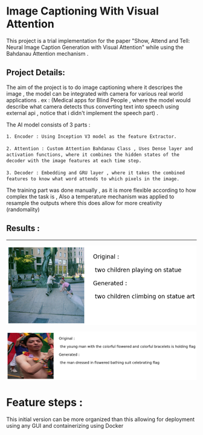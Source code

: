 # Image Captioning With Visual Attention

This project is a trial implementation for the paper "Show, Attend and Tell: Neural Image Caption Generation with Visual Attention" while using the Bahdanau Attention mechanism .

## Project Details:

The aim of the project is to do image captioning where it descripes the image , the model can be integrated with camera for various real world applications . ex : (Medical apps for Blind People , where the model would describe what camera detects thus converting text into speech using external api , notice that i didn't implement the speech part) .

The AI model consists of 3 parts :

    1. Encoder : Using Inception V3 model as the feature Extractor.

    2. Attention : Custom Attention Bahdanau Class , Uses Dense layer and activation functions, where it combines the hidden states of the decoder with the image features at each time step.

    3. Decoder : Embedding and GRU layer , where it takes the combined features to know what word attends to which pixels in the image.

The training part was done manually , as it is more flexible according to how complex the task is , Also a temperature mechanism was applied to resample the outputs where this does allow for more creativity (randomality)

## Results :

---

![Output 1](./assets/output.png)

![Output 2](./assets/output2.png)

# Feature steps :

This initial version can be more organized than this allowing for deployment using any GUI and containerizing using Docker
